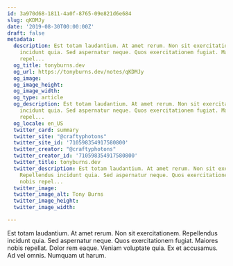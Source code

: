 ```yaml
---
id: 3a970d68-1811-4a0f-8765-09e821d6e684
slug: qKDMJy
date: '2019-08-30T00:00:00Z'
draft: false
metadata:
  description: Est totam laudantium. At amet rerum. Non sit exercitationem. Repellendus
    incidunt quia. Sed aspernatur neque. Quos exercitationem fugiat. Maiores nobis
    repel...
  og_title: tonyburns.dev
  og_url: https://tonyburns.dev/notes/qKDMJy
  og_image: 
  og_image_height: 
  og_image_width: 
  og_type: article
  og_description: Est totam laudantium. At amet rerum. Non sit exercitationem. Repellendus
    incidunt quia. Sed aspernatur neque. Quos exercitationem fugiat. Maiores nobis
    repel...
  og_locale: en_US
  twitter_card: summary
  twitter_site: "@craftyphotons"
  twitter_site_id: '710598354917580800'
  twitter_creator: "@craftyphotons"
  twitter_creator_id: '710598354917580800'
  twitter_title: tonyburns.dev
  twitter_description: Est totam laudantium. At amet rerum. Non sit exercitationem.
    Repellendus incidunt quia. Sed aspernatur neque. Quos exercitationem fugiat. Maiores
    nobis repel...
  twitter_image: 
  twitter_image_alt: Tony Burns
  twitter_image_height: 
  twitter_image_width: 

---
```


Est totam laudantium. At amet rerum. Non sit exercitationem. Repellendus incidunt quia. Sed aspernatur neque. Quos exercitationem fugiat. Maiores nobis repellat. Dolor rem eaque. Veniam voluptate quia. Ex et accusamus. Ad vel omnis. Numquam ut harum.
